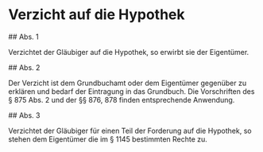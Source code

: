 # Verzicht auf die Hypothek



\#\# Abs. 1

 Verzichtet der Gläubiger auf die Hypothek, so erwirbt sie der Eigentümer.

\#\# Abs. 2

 Der Verzicht ist dem Grundbuchamt oder dem Eigentümer gegenüber zu erklären und bedarf der Eintragung in das Grundbuch. Die Vorschriften des § 875 Abs. 2 und der §§ 876, 878 finden entsprechende Anwendung.

\#\# Abs. 3

 Verzichtet der Gläubiger für einen Teil der Forderung auf die Hypothek, so stehen dem Eigentümer die im § 1145 bestimmten Rechte zu. 

